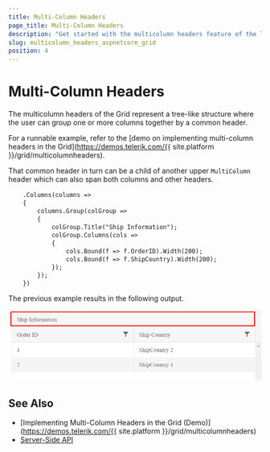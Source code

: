 ```yaml
---
title: Multi-Column Headers
page_title: Multi-Column Headers
description: "Get started with the multicolumn headers feature of the Telerik UI Grid HtmlHelper for {{ site.framework }} (Demo) allowing you to group together one or more columns by a common header."
slug: multicolumn_headers_aspnetcore_grid
position: 4
---
```


# Multi-Column Headers

The multicolumn headers of the Grid represent a tree-like structure where the user can group one or more columns together by a common header.

For a runnable example, refer to the [demo on implementing multi-column headers in the Grid](https://demos.telerik.com/{{ site.platform }}/grid/multicolumnheaders).

That common header in turn can be a child of another upper `MultiColumn` header which can also span both columns and other headers.

        .Columns(columns =>
        {
            columns.Group(colGroup =>
            {
                colGroup.Title("Ship Information");
                colGroup.Columns(cols =>
                {
                    cols.Bound(f => f.OrderID).Width(200);
                    cols.Bound(f => f.ShipCountry).Width(200);
                });
            });
        })

The previous example results in the following output.

![A Telerik UI Grid HtmlHelper for {{ site.framework }} with a column group](colgroup.png)

## See Also

* [Implementing Multi-Column Headers in the Grid (Demo)](https://demos.telerik.com/{{ site.platform }}/grid/multicolumnheaders)
* [Server-Side API](/api/grid)
